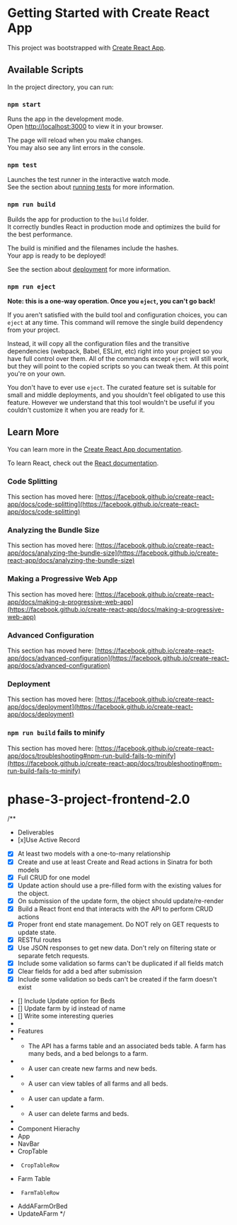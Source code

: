 # Getting Started with Create React App

This project was bootstrapped with [Create React App](https://github.com/facebook/create-react-app).

## Available Scripts

In the project directory, you can run:

### `npm start`

Runs the app in the development mode.\
Open [http://localhost:3000](http://localhost:3000) to view it in your browser.

The page will reload when you make changes.\
You may also see any lint errors in the console.

### `npm test`

Launches the test runner in the interactive watch mode.\
See the section about [running tests](https://facebook.github.io/create-react-app/docs/running-tests) for more information.

### `npm run build`

Builds the app for production to the `build` folder.\
It correctly bundles React in production mode and optimizes the build for the best performance.

The build is minified and the filenames include the hashes.\
Your app is ready to be deployed!

See the section about [deployment](https://facebook.github.io/create-react-app/docs/deployment) for more information.

### `npm run eject`

**Note: this is a one-way operation. Once you `eject`, you can't go back!**

If you aren't satisfied with the build tool and configuration choices, you can `eject` at any time. This command will remove the single build dependency from your project.

Instead, it will copy all the configuration files and the transitive dependencies (webpack, Babel, ESLint, etc) right into your project so you have full control over them. All of the commands except `eject` will still work, but they will point to the copied scripts so you can tweak them. At this point you're on your own.

You don't have to ever use `eject`. The curated feature set is suitable for small and middle deployments, and you shouldn't feel obligated to use this feature. However we understand that this tool wouldn't be useful if you couldn't customize it when you are ready for it.

## Learn More

You can learn more in the [Create React App documentation](https://facebook.github.io/create-react-app/docs/getting-started).

To learn React, check out the [React documentation](https://reactjs.org/).

### Code Splitting

This section has moved here: [https://facebook.github.io/create-react-app/docs/code-splitting](https://facebook.github.io/create-react-app/docs/code-splitting)

### Analyzing the Bundle Size

This section has moved here: [https://facebook.github.io/create-react-app/docs/analyzing-the-bundle-size](https://facebook.github.io/create-react-app/docs/analyzing-the-bundle-size)

### Making a Progressive Web App

This section has moved here: [https://facebook.github.io/create-react-app/docs/making-a-progressive-web-app](https://facebook.github.io/create-react-app/docs/making-a-progressive-web-app)

### Advanced Configuration

This section has moved here: [https://facebook.github.io/create-react-app/docs/advanced-configuration](https://facebook.github.io/create-react-app/docs/advanced-configuration)

### Deployment

This section has moved here: [https://facebook.github.io/create-react-app/docs/deployment](https://facebook.github.io/create-react-app/docs/deployment)

### `npm run build` fails to minify

This section has moved here: [https://facebook.github.io/create-react-app/docs/troubleshooting#npm-run-build-fails-to-minify](https://facebook.github.io/create-react-app/docs/troubleshooting#npm-run-build-fails-to-minify)
# phase-3-project-frontend-2.0


/**
   * Deliverables
   * [x]Use Active Record
   * [x] At least two models with a one-to-many relationship
   * [x] Create and use at least Create and Read actions in Sinatra for both models
   * [x] Full CRUD for one model
   * [x] Update action should use a pre-filled form with the existing values for the object.
   * [x] On submission of the update form, the object should update/re-render
   * [x] Build a React front end that interacts with the API to perform CRUD actions
   * [x] Proper front end state management. Do NOT rely on GET requests to update state.
   * [x] RESTful routes
   * [x] Use JSON responses to get new data. Don't rely on filtering state or separate fetch requests. 
   * [x] Include some validation so farms can't be duplicated if all fields match
   * [x] Clear fields for add a bed after submission
   * [x] Include some validation so beds can't be created if the farm doesn't exist
   * [] Include Update option for Beds
   * [] Update farm by id instead of name
   * [] Write some interesting queries
   * 
   * Features
   * - The API has a farms table and an associated beds table. A farm has many beds, and a   bed belongs to a farm.
   * - A user can create new farms and new beds.
   * - A user can view tables of all farms and all beds.
   * - A user can update a farm.
   * - A user can delete farms and beds.
   * 
   * Component Hierachy
   * App
   *    NavBar
   *    CropTable
   *      CropTableRow
   *    Farm Table
   *      FarmTableRow
   *    AddAFarmOrBed
   *    UpdateAFarm
   */ 
